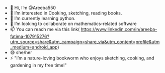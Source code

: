- 👋 Hi, I’m @Areeba550
- 👀 I’m interested in Cooking, sketching, reading books. 
- 🌱 I’m currently learning python.
- 💞️ I’m looking to collaborate on mathematics-related software
- 📫 You can reach me via this link( https://www.linkedin.com/in/areeba-fatima-107915276?utm_source=share&utm_campaign=share_via&utm_content=profile&utm_medium=android_app)
- 😄  she/her
- ⚡ "I’m a nature-loving bookworm who enjoys sketching, cooking, and gardening in my free time!"

<!---
Areeba550/Areeba550 is a ✨ special ✨ repository because its `README.md` (this file) appears on your GitHub profile.
You can click the Preview link to take a look at your changes.
--->
